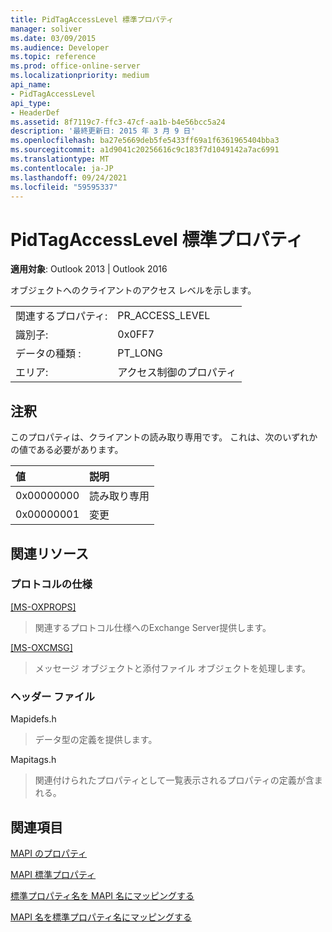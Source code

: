```yaml
---
title: PidTagAccessLevel 標準プロパティ
manager: soliver
ms.date: 03/09/2015
ms.audience: Developer
ms.topic: reference
ms.prod: office-online-server
ms.localizationpriority: medium
api_name:
- PidTagAccessLevel
api_type:
- HeaderDef
ms.assetid: 8f7119c7-ffc3-47cf-aa1b-b4e56bcc5a24
description: '最終更新日: 2015 年 3 月 9 日'
ms.openlocfilehash: ba27e5669deb5fe5433ff69a1f6361965404bba3
ms.sourcegitcommit: a1d9041c20256616c9c183f7d1049142a7ac6991
ms.translationtype: MT
ms.contentlocale: ja-JP
ms.lasthandoff: 09/24/2021
ms.locfileid: "59595337"
---
```

# <a name="pidtagaccesslevel-canonical-property"></a>PidTagAccessLevel 標準プロパティ

  
  
**適用対象**: Outlook 2013 | Outlook 2016 
  
オブジェクトへのクライアントのアクセス レベルを示します。
  
|||
|:-----|:-----|
|関連するプロパティ:  <br/> |PR_ACCESS_LEVEL  <br/> |
|識別子:  <br/> |0x0FF7  <br/> |
|データの種類 :   <br/> |PT_LONG  <br/> |
|エリア:  <br/> |アクセス制御のプロパティ  <br/> |
   
## <a name="remarks"></a>注釈

このプロパティは、クライアントの読み取り専用です。 これは、次のいずれかの値である必要があります。
  
|**値**|**説明**|
|:-----|:-----|
|0x00000000  <br/> |読み取り専用  <br/> |
|0x00000001  <br/> |変更  <br/> |
   
## <a name="related-resources"></a>関連リソース

### <a name="protocol-specifications"></a>プロトコルの仕様

[[MS-OXPROPS]](https://msdn.microsoft.com/library/f6ab1613-aefe-447d-a49c-18217230b148%28Office.15%29.aspx)
  
> 関連するプロトコル仕様へのExchange Server提供します。
    
[[MS-OXCMSG]](https://msdn.microsoft.com/library/7fd7ec40-deec-4c06-9493-1bc06b349682%28Office.15%29.aspx)
  
> メッセージ オブジェクトと添付ファイル オブジェクトを処理します。
    
### <a name="header-files"></a>ヘッダー ファイル

Mapidefs.h
  
> データ型の定義を提供します。
    
Mapitags.h
  
> 関連付けられたプロパティとして一覧表示されるプロパティの定義が含まれる。
    
## <a name="see-also"></a>関連項目



[MAPI のプロパティ](mapi-properties.md)
  
[MAPI 標準プロパティ](mapi-canonical-properties.md)
  
[標準プロパティ名を MAPI 名にマッピングする](mapping-canonical-property-names-to-mapi-names.md)
  
[MAPI 名を標準プロパティ名にマッピングする](mapping-mapi-names-to-canonical-property-names.md)

